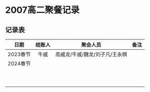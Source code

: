 # 2007高二聚餐记录

## 记录表

|   日期   | 结账人 |            聚会人员            | 备注 |
| :------: | :----: | :----------------------------: | :--: |
| 2023春节 |  牛威  | 高威龙/牛威/魏龙/刘子凡/王永棋 |      |
| 2024春节 |        |                                |      |
|          |        |                                |      |
|          |        |                                |      |
|          |        |                                |      |
|          |        |                                |      |
|          |        |                                |      |
|          |        |                                |      |
|          |        |                                |      |
|          |        |                                |      |
|          |        |                                |      |
|          |        |                                |      |



